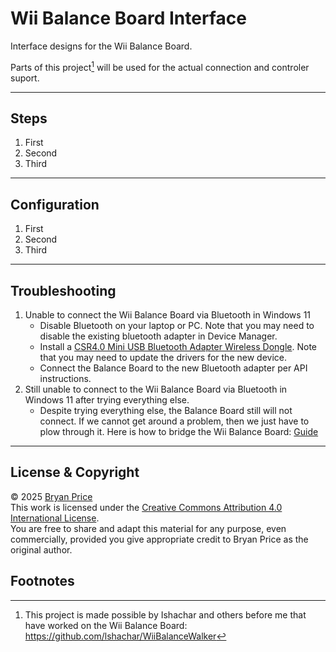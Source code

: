 # Wii Balance Board Interface

Interface designs for the Wii Balance Board.


Parts of this project[^1] will be used for the actual connection and controler suport.

---

## Steps
1. First
2. Second
3. Third

---

## Configuration
1. First
2. Second
3. Third

---

## Troubleshooting
1. Unable to connect the Wii Balance Board via Bluetooth in Windows 11  
   - Disable Bluetooth on your laptop or PC.  Note that you may need to disable the existing bluetooth adapter in Device Manager.
   - Install a [CSR4.0 Mini USB Bluetooth Adapter Wireless Dongle](https://www.amazon.com/dp/B07KC39CCL?ref=ppx_yo2ov_dt_b_fed_asin_title).  Note that you may need to update the drivers for the new device.
   - Connect the Balance Board to the new Bluetooth adapter per API instructions.
2. Still unable to connect to the Wii Balance Board via Bluetooth in Windows 11 after trying everything else.
   - Despite trying everything else, the Balance Board still will not connect.  If we cannot get around a problem, then we just have to plow through it.  Here is how to bridge the Wii Balance Board: [Guide](Wii-Balance-Board-Bridge.md)

---

## License & Copyright
© 2025 [Bryan Price](mailto:bryansp_ms@hotmail.com?subject=Wii%20Balance%20Board)  
This work is licensed under the [Creative Commons Attribution 4.0 International License](https://creativecommons.org/licenses/by/4.0/).  
You are free to share and adapt this material for any purpose, even commercially, provided you give appropriate credit to Bryan Price as the original author.



## Footnotes
[^1]: This project is made possible by Ishachar and others before me that have worked on the Wii Balance Board:  https://github.com/lshachar/WiiBalanceWalker
